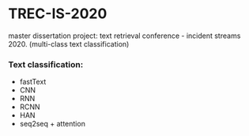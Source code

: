 # TREC-IS-2020
master dissertation project: text retrieval conference - incident streams 2020. (multi-class text classification)

### Text classification:
* fastText
* CNN
* RNN
* RCNN
* HAN
* seq2seq + attention
